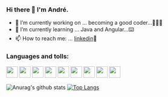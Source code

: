 
<!--![](https://github.com/AndrehW27/AndrehW27/blob/master/ReadmeImageGithub.jpg)

<img src="https://github.com/AndrehW27/AndrehW27/blob/master/ReadmeImageGithub.jpg" width="1200" height="300" />
-->


### Hi there 👋 I'm André.
<!--<img src="https://external-preview.redd.it/lrO9QICCD20h2L5_p03-DqW6Nq25ahd1Dg2gYxhRW1c.png?auto=webp&s=67d764468ca5faa45c4b9f09e7f0347b5bf73f98" width="1200" height="300" />
-->
- 🔭 I’m currently working on ... becoming a good coder...👨🏻‍💻
- 🌱 I’m currently learning ... Java and Angular...⌨️
- 📫 How to reach me: ... [linkedin](https://www.linkedin.com/in/andrecarvalho3/)👔

### Languages and tolls:
<P>
<!--JAVASCRPIT--><img src="https://www.kindpng.com/picc/m/67-678384_transparent-javascript-icon-png-png-download.png" width="30" height="30" />
<!--HTML--><img src="https://cdn.iconscout.com/icon/free/png-512/html5-10-569380.png" width="30" height="30" />
<!--CSS--><img src="https://cdn4.iconfinder.com/data/icons/iconsimple-programming/512/css-512.png" width="30" height="30" />
<!--JAVA--><img src="https://icon-library.com/images/java-icon-images/java-icon-images-0.jpg" width="30" height="30" />
<!--SPRINGBOOT--><img src="https://miro.medium.com/max/300/1*DeBhsZUhS7RPLwyd1-Ul8A.png" width="30" height="30" />
<!--MYSQL--><img src="https://f0.pngfuel.com/png/747/798/blue-and-white-happy-new-year-text-mysql-png-clip-art-thumbnail.png" width="30" height="30" />
<!--ANGULAR--><img src="https://seeklogo.com/images/A/angular-logo-B76B1CDE98-seeklogo.com.png" width="30" height="30" />
<!--BOOTSTRAP--><img src="https://getbootstrap.com/docs/4.1/assets/brand/bootstrap-social-logo.png" width="30" height="30" />
<!--GIT--><img src="https://upload.wikimedia.org/wikipedia/commons/thumb/3/3f/Git_icon.svg/1024px-Git_icon.svg.png" width="30" height="30" />
 </P>                                                                                            

![Anurag's github stats](https://github-readme-stats.vercel.app/api?username=andrehw27&show_icons=true&theme=algolia) 
[![Top Langs](https://github-readme-stats.vercel.app/api/top-langs/?username=andrehw27&layout=compact&theme=algolia)](https://github.com/anuraghazra/github-readme-stats) 

  



<!--COMMENTS

ESTATISTICAS GITHUB:
https://github.com/anuraghazra/github-readme-stats#top-languages-card
-->



